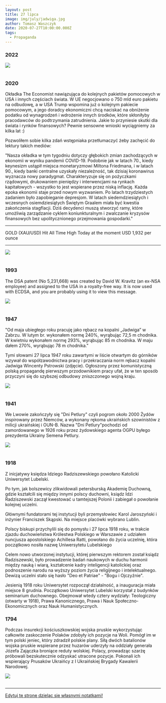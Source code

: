 ```yaml
---
layout: post
title: 27 lipca
image: img/july/jadwiga.jpg
author: Tomasz Waszczyk
date: 2020-07-27T10:00:00.000Z
tags:
  - Propaganda
---
```


### 2022

<img src="./img/july/omicron.jpeg"><br><br>

### 2020

Okładka The Economist nawiązująca do kolejnych pakietów pomocowych w USA i innych częściach świata. W UE negocjowano o 750 mld euro pakietu na odbudowę, a w USA Trump wspomina już o kolejnym pakiecie pomocowym, a jego doradcy ekonomiczni chcą naciskać na obniżenie podatku od wynagrodzeń i wdrożenie innych środków, które skłoniłyby pracodawców do podtrzymania zatrudnienia. Jakie to przyniesie skutki dla świata i rynków finansowych? Pewnie sensowne wnioski wyciągniemy za kilka lat :)

Pozwoliłem sobie kilka zdań wstępniaka przetłumaczyć żeby zachęcić do lektury takich mediów:

"Nasza okładka w tym tygodniu dotyczy głębokich zmian zachodzących w ekonomii w wyniku pandemii COVID-19. Podobnie jak w latach 70., kiedy keynesizm ustąpił miejsca monetaryzmowi Miltona Friedmana, i w latach 90., kiedy banki centralne uzyskały niezależność, tak dzisiaj koronawirus wyznacza nowy paradygmat. Charakteryzuje się on pożyczkami rządowymi, drukowaniem pieniędzy i interwencjami na rynkach kapitałowych - wszystko to jest wspierane przez niską inflację. Każda epoka ekonomii staje przed nowym wyzwaniem. Po latach trzydziestych zadaniem było zapobieganie depresjom. W latach siedemdziesiątych i wczesnych osiemdziesiątych Świętym Graalem miała być kwestia zakończenia stagflacji. Dziś decydenci muszą stworzyć ramy, które umożliwią zarządzanie cyklem koniunkturalnym i zwalczanie kryzysów finansowych bez upolitycznionego przejmowania gospodarki."

---

GOLD (XAU/USD) Hit All Time High Today at the moment USD 1,932 per ounce

---

<img src="./img/july/freemoney.jpg"><br><br>

### 1993

The DSA patent (No 5,231,668) was created by David W. Kravitz (an ex-NSA employee) and assigned to the USA in a royalty-free way. It is now used with ECDSA, and you are probably using it to view this message.

<img src="./img/july/dsapatent.jpeg"><br><br>

### 1947

"Od maja ubiegłego roku pracuję jako rębacz na kopalni „Jadwiga” w Zabrzu. W lutym br. wykonałem normę 240%, wyrąbując 72,5 m chodnika. W kwietniu wykonałem normę 293%, wyrąbując 85 m chodnika. W maju dałem 270%, wyrąbując 78 m chodnika."

Tymi słowami 27 lipca 1947 roku zawartymi w liście otwartym do górników wzywał do współzawodnictwa pracy i przekraczania norm rębacz kopalni Jadwiga Wincenty Pstrowski (zdjęcie).
Ogłoszony przez komunistyczną polską propagandę pierwszym przodownikiem pracy ufał, że w ten sposób przyczyni się do szybszej odbudowy zniszczonego wojną kraju.

<img src="./img/july/jadwiga.jpg"><br><br>

### 1941

We Lwowie zakończyły się "Dni Petlury" czyli pogrom około 2000 Żydów inspirowany przez Niemców, a wykonany rękoma ukraińskich szowinistów z milicji ukraińskiej i OUN-B.
Nazwa "Dni Petlury"pochodzi od zamordowanego w 1926 roku przez żydowskiego agenta  OGPU byłego prezydenta Ukrainy Semena Petlury.

<img src="./img/july/petlura.jpg"><br><br>

### 1918

Z inicjatywy księdza Idziego Radziszewskiego powołano Katolicki Uniwersytet Lubelski.

Po tym, jak bolszewicy zlikwidowali petersburską Akademię Duchowną, gdzie kształcili się między innymi polscy duchowni, ksiądz Idzi Radziszewski zaczął kwestować u tamtejszej Polonii i zabiegał o powołanie kolejnej uczelni.

Głównymi fundatorami tej instytucji byli przemysłowiec Karol Jaroszyński i inżynier Franciszek Skąpski. Na miejsce placówki wybrano Lublin.

Polscy biskupi przychylili się do pomysłu i 27 lipca 1918 roku, w trakcie zjazdu duchowieństwa Królestwa Polskiego w Warszawie z udziałem nuncjusza apostolskiego Achillesa Ratti, powołano do życia uczelnię, która początkowo nosiła nazwę Uniwersytetu Lubelskiego

Celem nowo utworzonej instytucji, której pierwszym rektorem został ksiądz Radziszewski, było prowadzenie badań naukowych w duchu harmonii między nauką i wiarą, kształcenie kadry inteligencji katolickiej oraz podnoszenie narodu na wyższy poziom życia religijnego i intelektualnego. Dewizą uczelni stało się hasło "Deo et Patriae" - "Bogu i Ojczyźnie".

Jesienią 1918 roku Uniwersytet rozpoczął działalność, a inauguracja miała miejsce 8 grudnia. Początkowo Uniwersytet Lubelski korzystał z budynków seminarium duchownego. Obejmował wtedy cztery wydziały: Teologiczny (otwarty w 1918), Prawa Kanonicznego, Prawa i Nauk Społeczno-Ekonomicznych oraz Nauk Humanistycznych.

### 1794

Podczas insurekcji kościuszkowskiej wojska pruskie wykorzystując całkowite zaskoczenie Polaków zdobyły ich pozycje na Woli. Pomógł im w tym polski jeniec, który zdradził polskie plany. Siłą dwóch batalionów wojska pruskie wspierane przez huzarów uderzyły na oddziały generała Józefa Zajączka broniące reduty wolskiej. Polacy, prowadząc szarżę próbowali bezskutecznie odzyskać utracone pozycje. Pokonali ich wspierający Prusaków Ukraińcy z I Ukraińskiej Brygady Kawalerii Narodowej.

<img src="./img/july/insurekcja2.jpg"><br><br>

---

<a href="https://github.com/TomaszWaszczyk/historia.waszczyk.com/edit/master/src/content/july-27.md" target="_blank">Edytuj tę stronę dzieląc się własnymi notatkami!</a>
